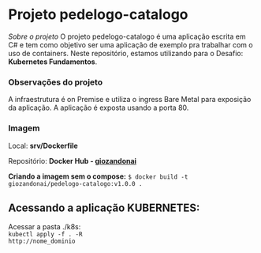 # Projeto pedelogo-catalogo

*Sobre o projeto*
O projeto pedelogo-catalogo é uma aplicação escrita em C# e tem como objetivo ser uma aplicação de exemplo pra trabalhar com o uso de containers.
Neste repositório, estamos utilizando para o Desafio: **Kubernetes Fundamentos**.

### Observações do projeto
A infraestrutura é on Premise e utiliza o ingress Bare Metal para exposição da aplicação.
A aplicação é exposta usando a porta 80.

### Imagem
Local: **srv/Dockerfile**

Repositório: **Docker Hub - [giozandonai](https://hub.docker.com/u/giozandonai)**

**Criando a imagem sem o compose:** `$ docker build -t giozandonai/pedelogo-catalogo:v1.0.0 .`

## Acessando a aplicação KUBERNETES:
Acessar a pasta ./k8s:<br>
`kubectl apply -f . -R`<br>
`http://nome_dominio`<br>